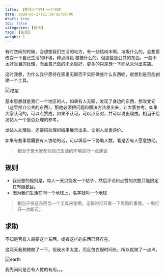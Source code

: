 ```yaml
---
title: 【置顶半个月】一个地球
date: 2020-05-27T21:39:01+08:00
draft: true
toc: false
categories: [技术]
tags: [生活]
weight: 1
---
```



有时空闲的时候，会想想我们生活的地方，有一些枯树木啊，垃圾什么的，会想着改变一下自己生活的环境，种点绿色
植被什么的，但这些是公共的东西，一般不太好盲目的处理，而且自己做的未必就好，更多的只是想一下而从未付出实践。

<!--more-->

这时我想，为什么我宁愿待在家里无聊而不实际做些什么东西呢，就想到是否能创建一个工具。

![模型](790285383.jpg)


基本思想就是我们一个地区的人，如果有人无聊，发现了身边的东西，想改变它（这里推介公共的东西）。那他必须把问题和解决方法发出来，让大家参考，如果大家认可的，可以点赞成，如果不认可，可以点反对，并可以说出理由。相当于给发帖人一个是否处理的参考。

发帖人处理后，还要把处理的结果展示出来，让别人发表评价。

如果有些事情需要有人协助的话，可以填写一下协助人数，看是否有人愿意协助。

> 相当于想大家都对自己生活的环境进行一点建设

## 规则
- 我设想的规则是，每人一天只能发一个帖子，然后评论和点赞的次数只能限定在有限数目。
- 因为我们生活在同一个地球上，名字就叫一个地球

> 相当于把这东西当一个工具来使用，无聊时打开看一下周围的事情。一周打开一次即可。

## 求助
不知是否有人需要这个东西，或者这样的东西已经存在。

这两天我稍微做了一下，但我水平太差，而且包衣服时间长，所以就做了一点点。

![earth](earth.gif ) 

我先问问是否有人觉的有用。。。
